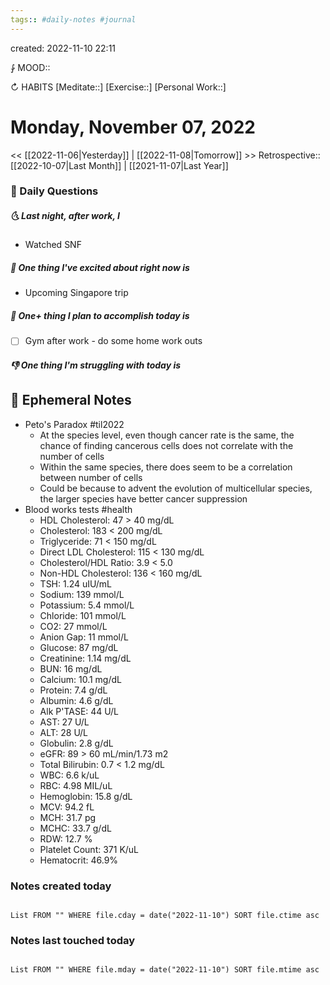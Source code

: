 ```yaml
---
tags:: #daily-notes #journal
---
```

created: 2022-11-10 22:11

⨑ MOOD::

↻ HABITS
[Meditate::]
[Exercise::]
[Personal Work::]

# Monday, November 07, 2022

<< [[2022-11-06|Yesterday]] | [[2022-11-08|Tomorrow]] >>
Retrospective:: [[2022-10-07|Last Month]] | [[2021-11-07|Last Year]]

### 📅 Daily Questions

##### 🌜 Last night, after work, I

- Watched SNF

##### 🙌 One thing I've excited about right now is

- Upcoming Singapore trip

##### 🚀 One+ thing I plan to accomplish today is

- [ ] Gym after work - do some home work outs

##### 👎 One thing I'm struggling with today is

## 📝 Ephemeral Notes

- Peto's Paradox #til2022
  - At the species level, even though cancer rate is the same, the chance of finding cancerous cells does not correlate with the number of cells
  - Within the same species, there does seem to be a correlation between number of cells
  - Could be because to advent the evolution of multicellular species, the larger species have better cancer suppression
- Blood works tests #health
  - HDL Cholesterol: 47 > 40 mg/dL
  - Cholesterol: 183 < 200 mg/dL
  - Triglyceride: 71 < 150 mg/dL
  - Direct LDL Cholesterol: 115 < 130 mg/dL
  - Cholesterol/HDL Ratio: 3.9 < 5.0
  - Non-HDL Cholesterol: 136 < 160 mg/dL
  - TSH: 1.24 uIU/mL
  - Sodium: 139 mmol/L
  - Potassium: 5.4 mmol/L
  - Chloride: 101 mmol/L
  - CO2: 27 mmol/L
  - Anion Gap: 11 mmol/L
  - Glucose: 87 mg/dL
  - Creatinine: 1.14 mg/dL
  - BUN: 16 mg/dL
  - Calcium: 10.1 mg/dL
  - Protein: 7.4 g/dL
  - Albumin: 4.6 g/dL
  - Alk P'TASE: 44 U/L
  - AST: 27 U/L
  - ALT: 28 U/L
  - Globulin: 2.8 g/dL
  - eGFR: 89 > 60 mL/min/1.73 m2
  - Total Bilirubin: 0.7 < 1.2 mg/dL
  - WBC: 6.6 k/uL
  - RBC: 4.98 MIL/uL
  - Hemoglobin: 15.8 g/dL
  - MCV: 94.2 fL
  - MCH: 31.7 pg
  - MCHC: 33.7 g/dL
  - RDW: 12.7 %
  - Platelet Count: 371 K/uL
  - Hematocrit: 46.9%

### Notes created today

```dataview

List FROM "" WHERE file.cday = date("2022-11-10") SORT file.ctime asc

```

### Notes last touched today

```dataview

List FROM "" WHERE file.mday = date("2022-11-10") SORT file.mtime asc

```
